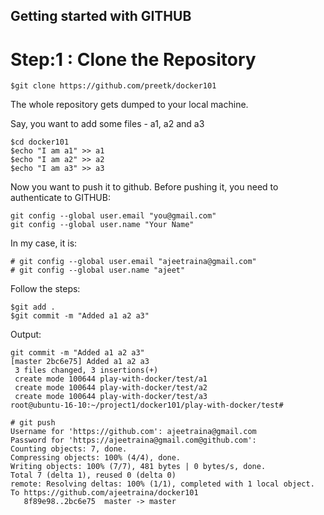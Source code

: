 ## Getting started with GITHUB




<h1>Step:1 : Clone the Repository</h1>


```
$git clone https://github.com/preetk/docker101
```

The whole repository gets dumped to your local machine.

Say, you want to add some files - a1, a2 and a3


```
$cd docker101
$echo "I am a1" >> a1 
$echo "I am a2" >> a2 
$echo "I am a3" >> a3
```

Now you want to push it to github. Before pushing it, you need to authenticate to GITHUB:

```
git config --global user.email "you@gmail.com"
git config --global user.name "Your Name"
```

In my case, it is:

```
# git config --global user.email "ajeetraina@gmail.com"
# git config --global user.name "ajeet"
```

Follow the steps:

```
$git add .
$git commit -m "Added a1 a2 a3"
```

Output:

```
git commit -m "Added a1 a2 a3"
[master 2bc6e75] Added a1 a2 a3
 3 files changed, 3 insertions(+)
 create mode 100644 play-with-docker/test/a1
 create mode 100644 play-with-docker/test/a2
 create mode 100644 play-with-docker/test/a3
root@ubuntu-16-10:~/project1/docker101/play-with-docker/test#

# git push
Username for 'https://github.com': ajeetraina@gmail.com
Password for 'https://ajeetraina@gmail.com@github.com':
Counting objects: 7, done.
Compressing objects: 100% (4/4), done.
Writing objects: 100% (7/7), 481 bytes | 0 bytes/s, done.
Total 7 (delta 1), reused 0 (delta 0)
remote: Resolving deltas: 100% (1/1), completed with 1 local object.
To https://github.com/ajeetraina/docker101
   8f89e98..2bc6e75  master -> master
   ```
   

